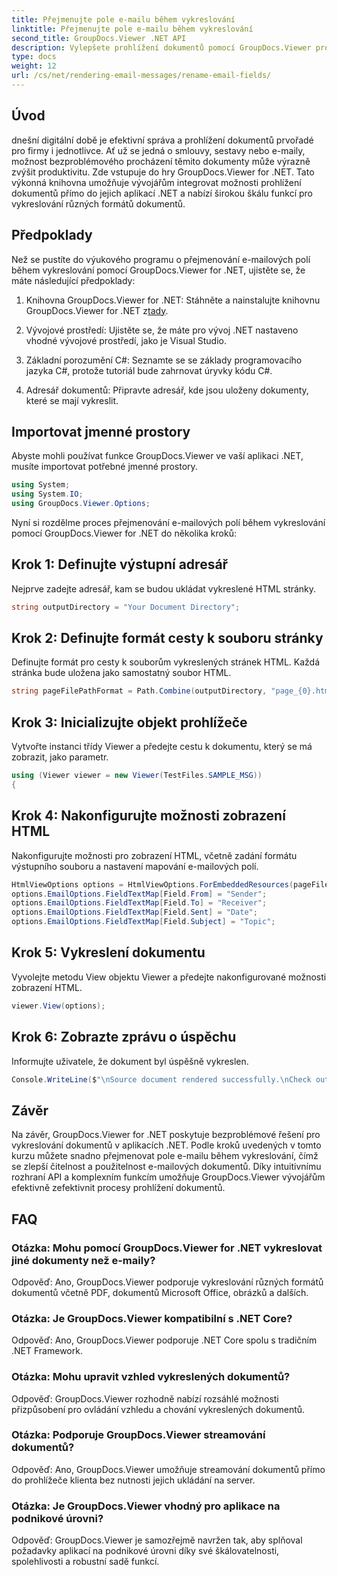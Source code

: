 ```yaml
---
title: Přejmenujte pole e-mailu během vykreslování
linktitle: Přejmenujte pole e-mailu během vykreslování
second_title: GroupDocs.Viewer .NET API
description: Vylepšete prohlížení dokumentů pomocí GroupDocs.Viewer pro .NET. Bezproblémově vykreslujte a přizpůsobujte e-maily.
type: docs
weight: 12
url: /cs/net/rendering-email-messages/rename-email-fields/
---
```

## Úvod

dnešní digitální době je efektivní správa a prohlížení dokumentů prvořadé pro firmy i jednotlivce. Ať už se jedná o smlouvy, sestavy nebo e-maily, možnost bezproblémového procházení těmito dokumenty může výrazně zvýšit produktivitu. Zde vstupuje do hry GroupDocs.Viewer for .NET. Tato výkonná knihovna umožňuje vývojářům integrovat možnosti prohlížení dokumentů přímo do jejich aplikací .NET a nabízí širokou škálu funkcí pro vykreslování různých formátů dokumentů.

## Předpoklady

Než se pustíte do výukového programu o přejmenování e-mailových polí během vykreslování pomocí GroupDocs.Viewer for .NET, ujistěte se, že máte následující předpoklady:

1.  Knihovna GroupDocs.Viewer for .NET: Stáhněte a nainstalujte knihovnu GroupDocs.Viewer for .NET z[tady](https://releases.groupdocs.com/viewer/net/).

2. Vývojové prostředí: Ujistěte se, že máte pro vývoj .NET nastaveno vhodné vývojové prostředí, jako je Visual Studio.

3. Základní porozumění C#: Seznamte se se základy programovacího jazyka C#, protože tutoriál bude zahrnovat úryvky kódu C#.

4. Adresář dokumentů: Připravte adresář, kde jsou uloženy dokumenty, které se mají vykreslit.

## Importovat jmenné prostory

Abyste mohli používat funkce GroupDocs.Viewer ve vaší aplikaci .NET, musíte importovat potřebné jmenné prostory.

```csharp
using System;
using System.IO;
using GroupDocs.Viewer.Options;
```

Nyní si rozdělme proces přejmenování e-mailových polí během vykreslování pomocí GroupDocs.Viewer for .NET do několika kroků:

## Krok 1: Definujte výstupní adresář

Nejprve zadejte adresář, kam se budou ukládat vykreslené HTML stránky.

```csharp
string outputDirectory = "Your Document Directory";
```

## Krok 2: Definujte formát cesty k souboru stránky

Definujte formát pro cesty k souborům vykreslených stránek HTML. Každá stránka bude uložena jako samostatný soubor HTML.

```csharp
string pageFilePathFormat = Path.Combine(outputDirectory, "page_{0}.html");
```

## Krok 3: Inicializujte objekt prohlížeče

Vytvořte instanci třídy Viewer a předejte cestu k dokumentu, který se má zobrazit, jako parametr.

```csharp
using (Viewer viewer = new Viewer(TestFiles.SAMPLE_MSG))
{
```

## Krok 4: Nakonfigurujte možnosti zobrazení HTML

Nakonfigurujte možnosti pro zobrazení HTML, včetně zadání formátu výstupního souboru a nastavení mapování e-mailových polí.

```csharp
HtmlViewOptions options = HtmlViewOptions.ForEmbeddedResources(pageFilePathFormat);
options.EmailOptions.FieldTextMap[Field.From] = "Sender";
options.EmailOptions.FieldTextMap[Field.To] = "Receiver";
options.EmailOptions.FieldTextMap[Field.Sent] = "Date";
options.EmailOptions.FieldTextMap[Field.Subject] = "Topic";
```

## Krok 5: Vykreslení dokumentu

Vyvolejte metodu View objektu Viewer a předejte nakonfigurované možnosti zobrazení HTML.

```csharp
viewer.View(options);
```

## Krok 6: Zobrazte zprávu o úspěchu

Informujte uživatele, že dokument byl úspěšně vykreslen.

```csharp
Console.WriteLine($"\nSource document rendered successfully.\nCheck output in {outputDirectory}.");
```

## Závěr

Na závěr, GroupDocs.Viewer for .NET poskytuje bezproblémové řešení pro vykreslování dokumentů v aplikacích .NET. Podle kroků uvedených v tomto kurzu můžete snadno přejmenovat pole e-mailu během vykreslování, čímž se zlepší čitelnost a použitelnost e-mailových dokumentů. Díky intuitivnímu rozhraní API a komplexním funkcím umožňuje GroupDocs.Viewer vývojářům efektivně zefektivnit procesy prohlížení dokumentů.

## FAQ

### Otázka: Mohu pomocí GroupDocs.Viewer for .NET vykreslovat jiné dokumenty než e-maily?

Odpověď: Ano, GroupDocs.Viewer podporuje vykreslování různých formátů dokumentů včetně PDF, dokumentů Microsoft Office, obrázků a dalších.

### Otázka: Je GroupDocs.Viewer kompatibilní s .NET Core?

Odpověď: Ano, GroupDocs.Viewer podporuje .NET Core spolu s tradičním .NET Framework.

### Otázka: Mohu upravit vzhled vykreslených dokumentů?

Odpověď: GroupDocs.Viewer rozhodně nabízí rozsáhlé možnosti přizpůsobení pro ovládání vzhledu a chování vykreslených dokumentů.

### Otázka: Podporuje GroupDocs.Viewer streamování dokumentů?

Odpověď: Ano, GroupDocs.Viewer umožňuje streamování dokumentů přímo do prohlížeče klienta bez nutnosti jejich ukládání na server.

### Otázka: Je GroupDocs.Viewer vhodný pro aplikace na podnikové úrovni?

Odpověď: GroupDocs.Viewer je samozřejmě navržen tak, aby splňoval požadavky aplikací na podnikové úrovni díky své škálovatelnosti, spolehlivosti a robustní sadě funkcí.
